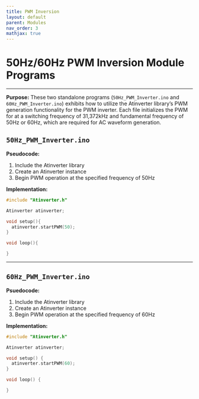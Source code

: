 ```yaml
---
title: PWM Inversion
layout: default
parent: Modules
nav_order: 3
mathjax: true
---
```


# **50Hz/60Hz PWM Inversion Module Programs**
---

**Purpose:** These two standalone programs (`50Hz_PWM_Inverter.ino` and `60Hz_PWM_Inverter.ino`) exhibits how to utilize the Atinverter library’s PWM generation functionality for the PWM inverter. Each file initializes the PWM for at a switching frequency of 31,372kHz and fundamental frequency of 50Hz or 60Hz, which are required for AC waveform generation.

## `50Hz_PWM_Inverter.ino`

**Pseudocode:**
1. Include the Atinverter library
2. Create an Atinverter instance
3. Begin PWM operation at the specified frequency of 50Hz

**Implementation:**
```cpp
#include "Atinverter.h"

Atinverter atinverter;

void setup(){
  atinverter.startPWM(50);
}

void loop(){

}
```

---

## `60Hz_PWM_Inverter.ino`

**Psuedocode:**
1. Include the Atinverter library
2. Create an Atinverter instance
3. Begin PWM operation at the specified frequency of 60Hz

**Implementation:**
```cpp
#include "Atinverter.h"

Atinverter atinverter;

void setup() {
  atinverter.startPWM(60);
}

void loop() {

}
```


